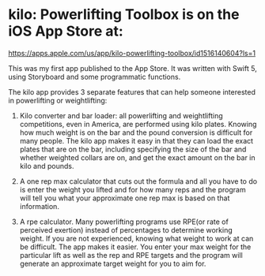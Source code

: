 # kilo: Powerlifting Toolbox is on the iOS App Store at: 
https://apps.apple.com/us/app/kilo-powerlifting-toolbox/id1516140604?ls=1

This was my first app published to the App Store. It was written with Swift 5, using Storyboard and
some programmatic functions.


The kilo app provides 3 separate features that can help someone interested in powerlifting or weightlifting:

1) Kilo converter and bar loader: all powerlifting and weightlifting competitions, even in America, 
are performed using kilo plates. Knowing how much weight is on the bar and the pound conversion 
is difficult for many people. The kilo app makes it easy in that they can load the exact plates that 
are on the bar, including specifying the size of the bar and whether weighted collars are on, and get 
the exact amount on the bar in kilo and pounds.

2) A one rep max calculator that cuts out the formula and all you have to do is enter the weight you 
lifted and for how many reps and the program will tell you what your approximate one rep max is based 
on that information.

3) A rpe calculator. Many powerlifting programs use RPE(or rate of perceived exertion) instead of 
percentages to determine working weight. If you are not experienced, knowing what weight to work at 
can be difficult. The app makes it easier. You enter your max weight for the particular lift as well 
as the rep and RPE targets and the program will generate an approximate target weight for you to aim for.
